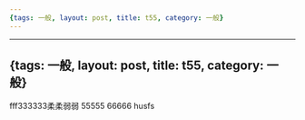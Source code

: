 ```yaml
---
{tags: 一般, layout: post, title: t55, category: 一般}
---
```

---
{tags: 一般, layout: post, title: t55, category: 一般}
---
fff333333柔柔弱弱
55555
66666
husfs
